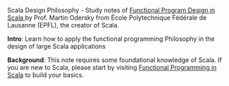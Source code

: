 Scala Design Philosophy - Study notes of [Functional Program Design in Scala ](https://www.coursera.org/learn/scala-functional-program-design/) by Prof. Martin Odersky from École Polytechnique Fédérale de Lausanne (EPFL), the creator of Scala.

**Intro**: Learn how to apply the functional programming Philosophy  in the design of large Scala applications

**Background**: This note requires some foundational knowledge of Scala. If you are new to Scala, please start by visiting [Functional Programming in Scala](https://purrgramming.life/cs/programming/fp/) to build your basics.

